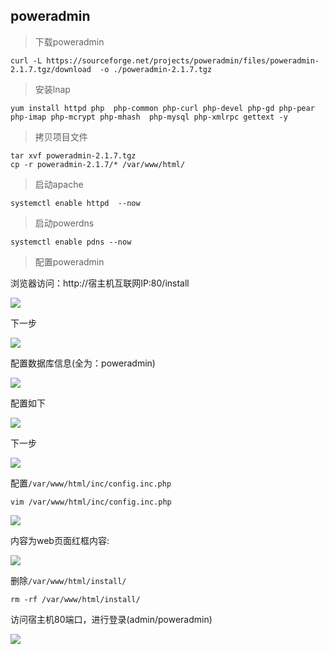## poweradmin

> 下载poweradmin

    curl -L https://sourceforge.net/projects/poweradmin/files/poweradmin-2.1.7.tgz/download  -o ./poweradmin-2.1.7.tgz

> 安装lnap

    yum install httpd php  php-common php-curl php-devel php-gd php-pear php-imap php-mcrypt php-mhash  php-mysql php-xmlrpc gettext -y

> 拷贝项目文件

    tar xvf poweradmin-2.1.7.tgz
    cp -r poweradmin-2.1.7/* /var/www/html/
    
> 启动apache

    systemctl enable httpd  --now

> 启动powerdns

    systemctl enable pdns --now
    
> 配置poweradmin

浏览器访问：http://宿主机互联网IP:80/install

![](images/poweradmin_select_language.jpg)

下一步

![](images/poweradmin_goto_step3.jpg)

配置数据库信息(全为：poweradmin)

![](images/poweradmin_config_db.jpg)

配置如下

![](images/poweradmin_config_db2.jpg)

下一步

![](images/poweradmin_goto_step6.jpg)

配置`/var/www/html/inc/config.inc.php`

    vim /var/www/html/inc/config.inc.php

![](images/poweradmin_inc.jpg)
    
内容为web页面红框内容:

![](images/poweradmin_goto_step7.png)

删除`/var/www/html/install/`

    rm -rf /var/www/html/install/
    
访问宿主机80端口，进行登录(admin/poweradmin)

![](images/poweradmin_logon.jpg)